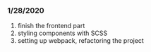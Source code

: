 ### 1/28/2020

1. finish the frontend part
2. styling components with SCSS
3. setting up webpack, refactoring the project
